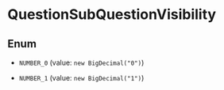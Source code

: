 

# QuestionSubQuestionVisibility

## Enum


* `NUMBER_0` (value: `new BigDecimal("0")`)

* `NUMBER_1` (value: `new BigDecimal("1")`)



